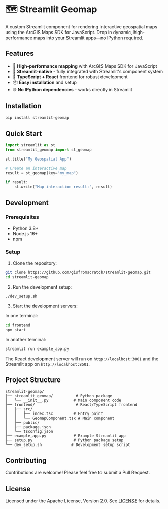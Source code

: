 # 🗺️ Streamlit Geomap

A custom Streamlit component for rendering interactive geospatial maps using the ArcGIS Maps SDK for JavaScript. Drop in dynamic, high-performance maps into your Streamlit apps—no IPython required.

## Features

- 🚀 **High-performance mapping** with ArcGIS Maps SDK for JavaScript
- 🎯 **Streamlit-native** - fully integrated with Streamlit's component system
- 🔧 **TypeScript + React** frontend for robust development
- 📦 **Easy installation** and setup
- 🌐 **No IPython dependencies** - works directly in Streamlit

## Installation

```bash
pip install streamlit-geomap
```

## Quick Start

```python
import streamlit as st
from streamlit_geomap import st_geomap

st.title("My Geospatial App")

# Create an interactive map
result = st_geomap(key="my_map")

if result:
    st.write("Map interaction result:", result)
```

## Development

### Prerequisites

- Python 3.8+
- Node.js 16+
- npm

### Setup

1. Clone the repository:
```bash
git clone https://github.com/gisfromscratch/streamlit-geomap.git
cd streamlit-geomap
```

2. Run the development setup:
```bash
./dev_setup.sh
```

3. Start the development servers:

In one terminal:
```bash
cd frontend
npm start
```

In another terminal:
```bash
streamlit run example_app.py
```

The React development server will run on `http://localhost:3001` and the Streamlit app on `http://localhost:8501`.

## Project Structure

```
streamlit-geomap/
├── streamlit_geomap/          # Python package
│   └── __init__.py           # Main component code
├── frontend/                  # React/TypeScript frontend
│   ├── src/
│   │   ├── index.tsx         # Entry point
│   │   └── GeomapComponent.tsx # Main component
│   ├── public/
│   ├── package.json
│   └── tsconfig.json
├── example_app.py            # Example Streamlit app
├── setup.py                  # Python package setup
└── dev_setup.sh             # Development setup script
```

## Contributing

Contributions are welcome! Please feel free to submit a Pull Request.

## License

Licensed under the Apache License, Version 2.0. See [LICENSE](LICENSE) for details.
